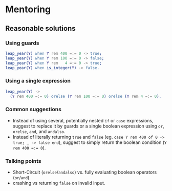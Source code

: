 # Mentoring

## Reasonable solutions

### Using guards

```erl
leap_year(Y) when Y rem 400 =:= 0 -> true;
leap_year(Y) when Y rem 100 =:= 0 -> false;
leap_year(Y) when Y rem   4 =:= 0 -> true;
leap_year(Y) when is_integer(Y) -> false.
```

### Using a single expression

```erl
leap_year(Y) ->
  (Y rem 400 =:= 0) orelse (Y rem 100 =:= 0) orelse (Y rem 4 =:= 0).
```

### Common suggestions

* Instead of using several, potentially nested `if` or `case`
  expressions, suggest to replace it by guards or a single boolean
  expression using `or`, `orelse`, `and`, and `andalso`.
* Instead of literally returning `true` and `false` (eg. `case Y rem
  400 of 0 -> true; _ -> false end`), suggest to simply return the
  boolean condition (`Y rem 400 =:= 0`).

### Talking points

* Short-Circuit (`orelse`/`andalso`) vs. fully evaluating boolean
  operators (`or`/`and`).
* crashing vs returning `false` on invalid input.


<!-- Local Variables: -->
<!-- mode: gfm -->
<!-- End: -->
